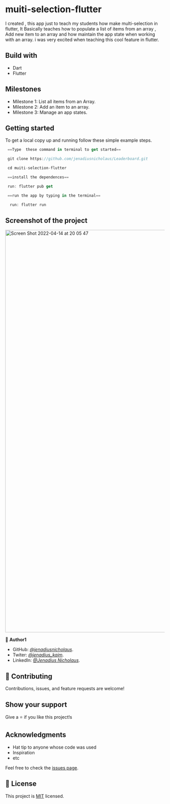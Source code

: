 # muiti-selection-flutter
I created , this app just to teach my students how make multi-selection in flutter, It Basically teaches how to populate a list of items from an array , Add new item to an array and how maintain the app state when working with an array. i was very excited when teaching this cool feature in flutter.


## Build with

- Dart
- Flutter

## Milestones

- Milestone 1: List all items from an Array.
- Milestone 2: Add an item to an array.
- Milestone 3: Manage an app  states.

## Getting started

To get a local copy up and running follow these simple example steps.

```dart
 ==Type  these command in terminal to get started== 

 git clone https://github.com/jenadiusnicholaus/Leaderboard.git

 cd muiti-selection-flutter

 ==install the dependences==

 run: flutter pub get

 ==run the app by typing in the terminal==

  run: flutter run

```

## Screenshot of the project

<img width="1268" alt="Screen Shot 2022-04-14 at 20 05 47" src="./src/leaderBoard.png">

👤 **Author1**

- GitHub: *[@jenadiusnicholaus](https://github.com/jenadiusnicholaus/)*.
- Twiter: *[@jenadius_kaim](https://twitter.com/jenadius_kaim)*.
- LinkedIn: *[@Jenadius Nicholaus](https://www.linkedin.com/in/jenadius-nicholaus-73126819b/)*.

## 🤝 Contributing

Contributions, issues, and feature requests are welcome!

## Show your support

Give a ⭐️ if you like this project!s

## Acknowledgments


- Hat tip to anyone whose code was used
- Inspiration
- etc

Feel free to check the [issues page](../../issues/).

## 📝 License

This project is [MIT](./MIT.md) licensed.
